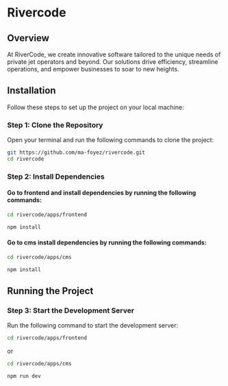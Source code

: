 # Rivercode


## Overview

At RiverCode, we create innovative software tailored to the unique needs of private jet operators and beyond. Our solutions drive efficiency, streamline operations, and empower businesses to soar to new heights.


## Installation

Follow these steps to set up the project on your local machine:

### Step 1: Clone the Repository

Open your terminal and run the following commands to clone the project:

```bash
git https://github.com/ma-foyez/rivercode.git
cd rivercode
```

### Step 2: Install Dependencies

#### Go to frontend and install dependencies by running the following commands:

```bash 
cd rivercode/apps/frontend
```

```bash
npm install
```
#### Go to cms install dependencies by running the following commands:

```bash 
cd rivercode/apps/cms
```

```bash
npm install
```


## Running the Project

### Step 3: Start the Development Server

Run the following command to start the development server:
```bash 
cd rivercode/apps/frontend
``` 
or 

```bash 
cd rivercode/apps/cms
```

```bash
npm run dev
```